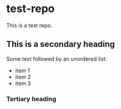 # test-repo
This is a test repo.
## This is a secondary heading
Some text followed by an unordered list:
* item 1
* item 2
* item 3
### Tertiary heading
